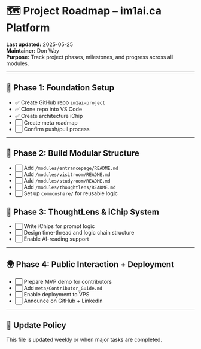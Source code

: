 # 🗺️ Project Roadmap – im1ai.ca Platform

**Last updated:** 2025-05-25  
**Maintainer:** Don Way  
**Purpose:** Track project phases, milestones, and progress across all modules.

---

## 🚀 Phase 1: Foundation Setup

- ✅ Create GitHub repo `im1ai-project`
- ✅ Clone repo into VS Code
- ✅ Create architecture iChip
- ⬜ Create meta roadmap
- ⬜ Confirm push/pull process

---

## 🧱 Phase 2: Build Modular Structure

- ⬜ Add `/modules/entrancepage/README.md`
- ⬜ Add `/modules/visitroom/README.md`
- ⬜ Add `/modules/studyroom/README.md`
- ⬜ Add `/modules/thoughtlens/README.md`
- ⬜ Set up `commonshare/` for reusable logic



## 🧠 Phase 3: ThoughtLens & iChip System

- ⬜ Write iChips for prompt logic
- ⬜ Design time-thread and logic chain structure
- ⬜ Enable AI-reading support

---

## 🌍 Phase 4: Public Interaction + Deployment

- ⬜ Prepare MVP demo for contributors
- ⬜ Add `meta/Contributor_Guide.md`
- ⬜ Enable deployment to VPS
- ⬜ Announce on GitHub + LinkedIn

---

## 🔄 Update Policy

This file is updated weekly or when major tasks are completed.
